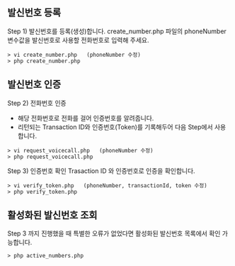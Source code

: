 ## 발신번호 등록

Step 1) 발신번호를 등록(생성)합니다. create_number.php 파일의 phoneNumber 변수값을 발신번호로 사용할 전화번호로 입력해 주세요.

```
> vi create_number.php   (phoneNumber 수정)
> php create_number.php
```

## 발신번호 인증

Step 2) 전화번호 인증

* 해당 전화번호로 전화를 걸어 인증번호를 알려줍니다.
* 리턴되는 Transaction ID와 인증번호(Token)를 기록해두어 다음 Step에서 사용합니다.

```
> vi request_voicecall.php   (phoneNumber 수정)
> php request_voicecall.php
```

Step 3) 인증번호 확인 Trasaction ID 와 인증번호로 인증을 확인합니다.

```
> vi verify_token.php   (phoneNumber, transactionId, token 수정)
> php verify_token.php
```

## 활성화된 발신번호 조회

Step 3 까지 진행했을 때 특별한 오류가 없었다면 활성화된 발신번호 목록에서 확인 가능합니다.

```
> php active_numbers.php
```
